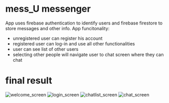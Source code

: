 
# mess_U messenger
App uses firebase authentication to identify users and firebase firestore to store messages and other info.
App funcitonality:
- unregistered user can register his account
- registered user can log-in and use all other functionalities
- user can see list of other users
- selecting other people will navigate user to chat screen where they can chat

# final result
![welcome_screen](https://sun1.beeline-kz.userapi.com/y1rRGP5wAAJMMiiV22RVkPQcr4LZkLHYwTgIkA/2ATzpHHYQcE.jpg)
![login_screen](https://sun1.beeline-kz.userapi.com/X7e_iLnpQrE3_xXmF-vcXHXRz1GgR5iiy01qOA/TazY2S3JlSc.jpg)
![chatlist_screen](https://sun2.beeline-kz.userapi.com/cNQr8K_gI9ChwI5VcgAhJSLaYYiFYQkoRW220w/QY7qqHczIvo.jpg)
![chat_screen](https://sun1.beeline-kz.userapi.com/fy5fMxlQxZAvRuWTsHd3k3I5XrtUVfLALUvVyw/BBz2Y0UlJFY.jpg)

